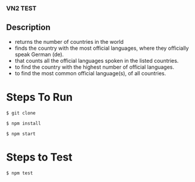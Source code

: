 ### VN2 TEST

## Description

-   returns the number of countries in the world
-   finds the country with the most official languages, where they officially speak German (de).
-   that counts all the official languages spoken in the listed countries.
-   to find the country with the highest number of official languages.
-   to find the most common official language(s), of all countries.

# Steps To Run

```
$ git clone
```

```
$ npm install
```

```
$ npm start
```

# Steps to Test

```
$ npm test
```

